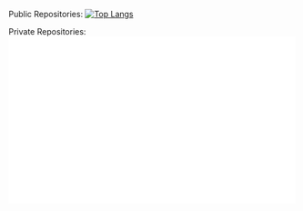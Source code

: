 Public Repositories:
[![Top Langs](https://github-readme-stats.vercel.app/api/top-langs/?username=chrisjonesonline&layout=compact)](https://github.com/anuraghazra/github-readme-stats)

Private Repositories:
![](https://raw.githubusercontent.com/chrisjonesonline/github-stats/master/generated/languages.svg)
